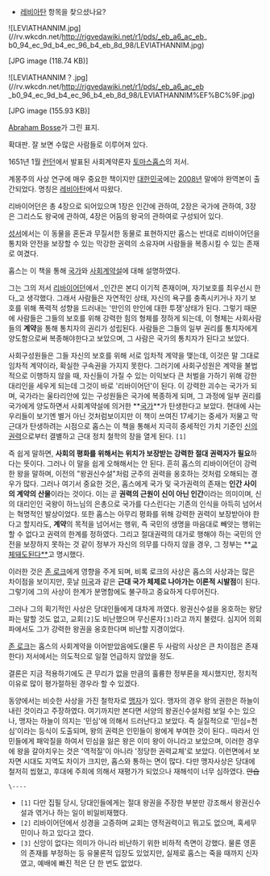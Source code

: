   * [레비아탄](%EB%A0%88%EB%B9%84%EC%95%84%ED%83%84.md) 항목을 찾으셨나요?  

![LEVIATHANNIM.jpg](//rv.wkcdn.net/http://rigvedawiki.net/r1/pds/_eb_a6_ac_eb_
b0_94_ec_9d_b4_ec_96_b4_eb_8d_98/LEVIATHANNIM.jpg)

[JPG image (118.74 KB)]

![LEVIATHANNIM？.jpg](//rv.wkcdn.net/http://rigvedawiki.net/r1/pds/_eb_a6_ac_eb
_b0_94_ec_9d_b4_ec_96_b4_eb_8d_98/LEVIATHANNIM%EF%BC%9F.jpg)

[JPG image (155.93 KB)]

[Abraham Bosse](http://en.wikipedia.org/wiki/Abraham_Bosse)가 그린 표지.

확대판. 잘 보면 수많은 사람들로 이루어져 있다.

  
1651년 1월 [런던](%EB%9F%B0%EB%8D%98.md)에서 발표된 사회계약론자 [토마스홉스](%ED%86%A0%EB%A7%88%EC%8A%A4%20%ED%99%89%EC%8A%A4.md)의 저서.

계몽주의 사상 연구에 매우 중요한 책이지만 [대한민국](%EB%8C%80%ED%95%9C%EB%AF%BC%EA%B5%AD.md)에는
[2008년](2008%EB%85%84.md) 말에야 완역본이 출간되었다. 명칭은
[레비아탄](%EB%A0%88%EB%B9%84%EC%95%84%ED%83%84.md)에서 따왔다.

리바이어던은 총 4장으로 되어있으며 1장은 인간에 관하여, 2장은 국가에 관하여, 3장은 그리스도 왕국에 관하여, 4장은 어둠의 왕국의
관하여로 구성되어 있다.

[성서](%EC%84%B1%EC%84%9C.md)에서는 이 동물을 혼돈과 무질서한 동물로 표현하지만 홉스는 반대로 리바이어던을 통치와
안전을 보장할 수 있는 막강한 권력의 소유자며 사람들을 복종시킬 수 있는 존재로 여겼다.

홉스는 이 책을 통해 [국가](%EA%B5%AD%EA%B0%80.md)와
[사회계약설](%EC%82%AC%ED%9A%8C%EA%B3%84%EC%95%BD%EC%84%A4.md)에 대해 설명하였다.

그는 그의 저서 [리바이어던](%EB%A6%AC%EB%B0%94%EC%9D%B4%EC%96%B4%EB%8D%98.md)에서 _인간은
본디 이기적 존재이며, 자기보호를 최우선시 한다_고 생각했다. 그래서 사람들은 자연적인 상태, 자신의 욕구를 충족시키거나 자기 보호를 위해
폭력적 성향을 드러내는 '만인의 만인에 대한 투쟁'상태가 된다. 그렇기 때문에 사람들은 그들의 보호를 위해 강력한 힘의 형체를 정하게
되는데, 이 형체는 사회사람들의 **계약**을 통해 통치자의 권리가 성립된다. 사람들은 그들의 일부 권리를 통치자에게 양도함으로써
복종해야한다고 보았으며, 그 사람은 국가의 통치자가 된다고 보았다.

사회구성원들은 그들 자신의 보호를 위해 서로 임차적 계약을 맺는데, 이것은 말 그대로 임차적 계약이라, 확실한 구속권을 가지지 못한다.
그러기에 사회구성원은 계약을 불법적으로 이행하지 않을 때, 자신들이 가질 수 있는 이익보다 큰 처벌을 가하기 위해 강한 대리인을 세우게
되는데 그것이 바로 '리바이어던'이 된다. 이 강력한 괴수는 국가가 되며, 국가라는 울타리안에 있는 구성원들은 국가에 복종하게 되며, 그
과정에 일부 권리를 국가에게 양도하면서 사회계약설에 의거한 **[국가](%EA%B5%AD%EA%B0%80.md)**가 탄생한다고
보았다. 현대에 사는 우리들이 보기엔 별거 아닌 것처럼보이지만 이 책이 쓰여진 17세기는 중세가 저물고 막 근대가 탄생하려는 시점으로 홉스는
이 책을 통해서 지극히 중세적인 가치 기준인 [신의권력](%EC%99%95%EA%B6%8C%EC%8B%A0%EC%88%98%EC%84%A4.md)으로부터 결별하고 근대 정치 철학의 장을
열게 된다. `[1]`

즉 쉽게 말하면, **사회의 평화를 위해서는 위치가 보장받는 강력한 절대 권력자가 필요**하다는 뜻이다. 그러나 이 말을 쉽게 오해해서는 안
된다. 흔히 홉스의 리바이어던이 강력한 왕을 말하며, 이전의 "왕권신수설"처럼 군주의 권력을 옹호하는 것처럼 오해되는 경우가 많다. 그러나
여기서 중요한 것은, 홉스에게 국가 및 국가권력의 존재는 **인간 사이의 계약의 산물**이라는 것이다. 이는 곧 **권력의 근원이 신이 아닌
인간**이라는 의미이며, 신의 대리인인 국왕이 하느님의 은총으로 국가를 다스린다는 기존의 인식을 아득히 넘어서는 혁명적인 발상이었다. 또한
홉스는 아무리 평화를 위해 강력한 권력이 보장받아야 한다고 할지라도, **계약**의 목적을 넘어서는 행위, 즉 국민의 생명을 마음대로 빼앗는
행위는 할 수 없다고 권력의 한계를 정하였다. 그리고 절대권력의 대가로 행해야 하는 국민의 안전을 보장하지 못하는 것 같이 정부가 자신의
의무를 다하지 않을 경우, 그 정부는 **[교체돼도된다**](%EC%97%AD%EC%84%B1%ED%98%81%EB%AA%85.md)고 명시했다.

이러한 것은 [존 로크](%EC%A1%B4%20%EB%A1%9C%ED%81%AC.md)에게 영향을 주게 되며, 비록 로크의 사상은
홉스의 사상과는 많은 차이점을 보이지만, 훗날 [미국](%EB%AF%B8%EA%B5%AD.md)과 같은 **근대 국가 체제로 나아가는
이론적 시발점**이 된다. 그렇기에 그의 사상이 한계가 분명함에도 불구하고 중요하게 다루어진다.

그러나 그의 획기적인 사상은 당대인들에게 대차게 까였다. 왕권신수설을 옹호하는 왕당파는 말할 것도 없고, 교회`[2]`도 비난했으며
무신론자`[3]`라고 까지 불렸다. 심지어 의회파에서도 그가 강력한 왕권을 옹호한다며 비난할 지경이었다.

[존 로크](%EC%A1%B4%20%EB%A1%9C%ED%81%AC.md)는 홉스의 사회계약을 이어받았음에도(물론 두 사람의 사상은 큰
차이점은 존재한다) 저서에서는 의도적으로 일절 언급하지 않았을 정도.

결론은 지금 적용하기에도 큰 무리가 없을 만큼의 훌륭한 정부론을 제시했지만, 정치적 이유로 많이 평가절하된 경우라 할 수 있겠다.

동양에서는 비슷한 사상을 가진 철학자로 [맹자](%EB%A7%B9%EC%9E%90.md)가 있다. 맹자의 경우 왕의 권한은 하늘이 내린
것이라고 주장하였다. 여기까지만 본다면 서양의 왕권신수설처럼 보일 수는 있으나, 맹자는 하늘이 의지는 '민심'에 의해서 드러난다고 보았다.
즉 실질적으로 '민심=천심'이라는 등식이 도출되며, 왕의 권력은 인민들이 왕에게 부여한 것이 된다.. 따라서 인민들에게 패악질을 하여서
민심을 잃은 왕은 이미 왕이 아니라고 보았으며, 이러한 경우에 왕을 갈아치우는 것은 '역적질'이 아니라 '정당한 권력교체'로 보았다.
이런면에서 보자면 시대도 지역도 차이가 크지만, 홉스와 통하는 면이 많다. 다만 맹자사상은 당대에 철저히 씹혔고, 후대에 주희에 의해서
재평가가 되었으나 재해석이 너무 심하였다. <del>안습</del>

`\----`

  * `[1]` 다만 집필 당시, 당대인들에게는 절대 왕권을 주장한 부분만 강조해서 왕권신수설과 엮거나 하는 일이 비일비재했다.
  * `[2]` 리바이어던에서 성경을 고증하며 교회는 영적권력이고 뭐고도 없으며, 혹세무민이나 하고 있다고 깠다.
  * `[3]` 신앙이 없다는 의미가 아니라 비난하기 위한 비하적 측면이 강했다. 물론 영혼의 존재를 부정하는 등 유물론적 입장도 있었지만, 실제로 홉스는 죽을 때까지 신자였고, 예배에 빠진 적은 단 한 번도 없었다.

